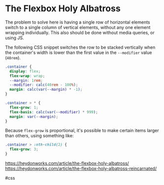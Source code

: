 # The Flexbox Holy Albatross

The problem to solve here is having a single row of horizontal elements switch to a single column of vertical elements, without any one element wrapping individually. This also should be done without media queries, or using JS.

The following CSS snippet switches the row to be stacked vertically when the container's width is lower than the first value in the `--modifier` value (`40rem`).

```css
.container {
  display: flex;
  flex-wrap: wrap;
  --margin: 1rem;
  --modifier: calc(40rem - 100%);
  margin: calc(var(--margin) * -1);
}

.container > * {
  flex-grow: 1;
  flex-basis: calc(var(--modifier) * 999);
  margin: var(--margin);
}
```

Because `flex-grow` is proportional, it's possible to make certain items larger than others, using something like:

```css
.container > :nth-child(2) {
  flex-grow: 3;
}
```

https://heydonworks.com/article/the-flexbox-holy-albatross/
https://heydonworks.com/article/the-flexbox-holy-albatross-reincarnated/

#css